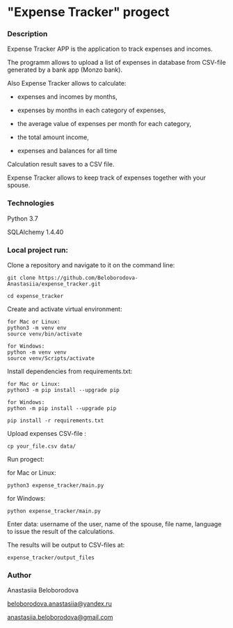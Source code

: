 # "Expense Tracker" progect

### Description

Expense Tracker APP is the application to track expenses and incomes.

The programm allows to upload a list of expenses in database from CSV-file generated by a bank app (Monzo bank).

Also Expense Tracker allows to calculate:

- expenses and incomes by months,

- expenses by months in each category of expenses,

- the average value of expenses per month for each category, 

- the total amount income, 

- expenses and balances for all time

Сalculation result saves to a CSV file.

Expense Tracker allows to keep track of expenses together with your spouse.

### Technologies

Python 3.7

SQLAlchemy 1.4.40

### Local project run:

Clone a repository and navigate to it on the command line:

```
git clone https://github.com/Beloborodova-Anastasiia/expense_tracker.git
```

```
cd expense_tracker
```

Create and activate virtual environment:

```
for Mac or Linux:
python3 -m venv env
source venv/bin/activate
```
```
for Windows:
python -m venv venv
source venv/Scripts/activate 
```

Install dependencies from requirements.txt:

```
for Mac or Linux:
python3 -m pip install --upgrade pip
```
```
for Windows:
python -m pip install --upgrade pip
```

```
pip install -r requirements.txt
```

Upload expenses CSV-file :

```
cp your_file.csv data/
```

Run progect:

for Mac or Linux:
```
python3 expense_tracker/main.py
```

for Windows:
```
python expense_tracker/main.py
```

Enter data: username of the user, name of the spouse, file name, language to issue the result of the calculations.

The results will be output to CSV-files at:
```
expense_tracker/output_files
```


### Author

Anastasiia Beloborodova 

beloborodova.anastasiia@yandex.ru

anastasiia.beloborodova@gmail.com
